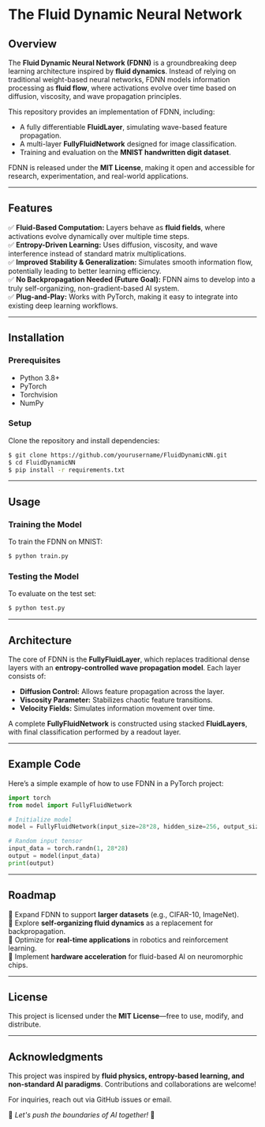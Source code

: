 # The Fluid Dynamic Neural Network

## Overview
The **Fluid Dynamic Neural Network (FDNN)** is a groundbreaking deep learning architecture inspired by **fluid dynamics**. Instead of relying on traditional weight-based neural networks, FDNN models information processing as **fluid flow**, where activations evolve over time based on diffusion, viscosity, and wave propagation principles.

This repository provides an implementation of FDNN, including:
- A fully differentiable **FluidLayer**, simulating wave-based feature propagation.
- A multi-layer **FullyFluidNetwork** designed for image classification.
- Training and evaluation on the **MNIST handwritten digit dataset**.

FDNN is released under the **MIT License**, making it open and accessible for research, experimentation, and real-world applications.

---

## Features
✅ **Fluid-Based Computation:** Layers behave as **fluid fields**, where activations evolve dynamically over multiple time steps.  
✅ **Entropy-Driven Learning:** Uses diffusion, viscosity, and wave interference instead of standard matrix multiplications.  
✅ **Improved Stability & Generalization:** Simulates smooth information flow, potentially leading to better learning efficiency.  
✅ **No Backpropagation Needed (Future Goal):** FDNN aims to develop into a truly self-organizing, non-gradient-based AI system.  
✅ **Plug-and-Play:** Works with PyTorch, making it easy to integrate into existing deep learning workflows.  

---

## Installation
### **Prerequisites**
- Python 3.8+
- PyTorch
- Torchvision
- NumPy

### **Setup**
Clone the repository and install dependencies:
```bash
$ git clone https://github.com/yourusername/FluidDynamicNN.git
$ cd FluidDynamicNN
$ pip install -r requirements.txt
```

---

## Usage
### **Training the Model**
To train the FDNN on MNIST:
```bash
$ python train.py
```

### **Testing the Model**
To evaluate on the test set:
```bash
$ python test.py
```

---

## Architecture
The core of FDNN is the **FullyFluidLayer**, which replaces traditional dense layers with an **entropy-controlled wave propagation model**. Each layer consists of:
- **Diffusion Control:** Allows feature propagation across the layer.
- **Viscosity Parameter:** Stabilizes chaotic feature transitions.
- **Velocity Fields:** Simulates information movement over time.

A complete **FullyFluidNetwork** is constructed using stacked **FluidLayers**, with final classification performed by a readout layer.

---

## Example Code
Here’s a simple example of how to use FDNN in a PyTorch project:
```python
import torch
from model import FullyFluidNetwork

# Initialize model
model = FullyFluidNetwork(input_size=28*28, hidden_size=256, output_size=10, time_steps=50)

# Random input tensor
input_data = torch.randn(1, 28*28)
output = model(input_data)
print(output)
```

---

## Roadmap
🔹 Expand FDNN to support **larger datasets** (e.g., CIFAR-10, ImageNet).  
🔹 Explore **self-organizing fluid dynamics** as a replacement for backpropagation.  
🔹 Optimize for **real-time applications** in robotics and reinforcement learning.  
🔹 Implement **hardware acceleration** for fluid-based AI on neuromorphic chips.  

---

## License
This project is licensed under the **MIT License**—free to use, modify, and distribute.

---

## Acknowledgments
This project was inspired by **fluid physics, entropy-based learning, and non-standard AI paradigms**. Contributions and collaborations are welcome!

For inquiries, reach out via GitHub issues or email.

🚀 *Let's push the boundaries of AI together!* 🌊
